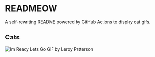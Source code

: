# READMEOW

A self-rewriting README powered by GitHub Actions to display cat gifs.

## Cats

![Im Ready Lets Go GIF by Leroy Patterson](https://media3.giphy.com/media/CjmvTCZf2U3p09Cn0h/200.gif?cid=9acd02dai7mzz01gbahpgwkwzr9pv3zrfqdhfcv7l0n7djh9&ep=v1_gifs_search&rid=200.gif&ct=g)
